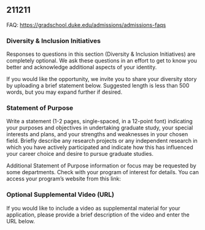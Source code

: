 ## 211211 

FAQ: https://gradschool.duke.edu/admissions/admissions-faqs 

### Diversity & Inclusion Initiatives

Responses to questions in this section (Diversity & Inclusion Initiatives) are completely optional. We ask these questions in an effort to get to know you better and acknowledge additional aspects of your identity.

If you would like the opportunity, we invite you to share your diversity story by uploading a brief statement below. Suggested length is less than 500 words, but you may expand further if desired.


### Statement of Purpose

Write a statement (1-2 pages, single-spaced, in a 12-point font) indicating your purposes and objectives in undertaking graduate study, your special interests and plans, and your strengths and weaknesses in your chosen field. Briefly describe any research projects or any independent research in which you have actively participated and indicate how this has influenced your career choice and desire to pursue graduate studies.

Additional Statement of Purpose information or focus may be requested by some departments. Check with your program of interest for details. You can access your program’s website from this link:

### Optional Supplemental Video (URL)

If you would like to include a video as supplemental material for your application, please provide a brief description of the video and enter the URL below.
